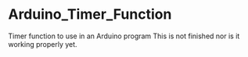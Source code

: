 # Arduino_Timer_Function
Timer function to use in an Arduino program
This is not finished nor is it working properly yet. 
